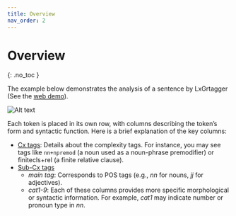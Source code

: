 ```yaml
---
title: Overview
nav_order: 2
---
```


# Overview
{: .no_toc }


The example below demonstrates the analysis of a sentence by LxGrtagger (See the [web demo](https://kristopherkyle.pythonanywhere.com/)).

![Alt text](https://lcr-ads-lab.github.io/LxGrTagger-Documentation/example.png)

Each token is placed in its own row, with columns describing the token’s form and syntactic function. Here is a brief explanation of the key columns:

- [Cx tags](../cx%20tags): Details about the complexity tags. For instance, you may see tags like `nn+npremod` (a noun used as a noun-phrase premodifier) or finitecls+rel (a finite relative clause).
- [Sub-Cx tags](../sub-cx%20tags)
   - *main tag*: Corresponds to POS tags (e.g., *nn* for nouns, *jj* for adjectives).  
   - *cat1-9*: Each of these columns provides more specific morphological or syntactic information. For example, *cat1* may indicate number or pronoun type in *nn*.




